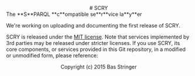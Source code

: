 <center># SCRY</center>
The **S**PARQL **c**ompatible se**r**vice la**y**er

We're working on uploading and documenting the first release of SCRY.

SCRY is released under the [MIT license](http://opensource.org/licenses/MIT). Note that services implemented by 3rd parties may be released under stricter licenses.
If you use SCRY, its core components, or services provided in this Git repository, in a modified or unmodified form, please reference:

<citation here>

<center>
Copyright (c) 2015 Bas Stringer
</center>
